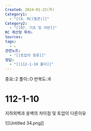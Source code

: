 ```yaml
---
Created: 2024-01-25(목)
Category1:
  - "[[4. RC(철콘)]]"
Category2:
  - "[[07. 기초 및 지반]]"
RC 계산형 목차: 
Sources: 
tags:
  - ✏️
관련노트:
  - "[[토압의 종류]]"
정답:
  - "[[112-1-10 풀이]]"
---
```

중요::2
풀이::O
반복도::6

#  112-1-10

지하외벽과 옹벽의 차이점 및 토압이 다른이유

![[Untitled 34.png]]